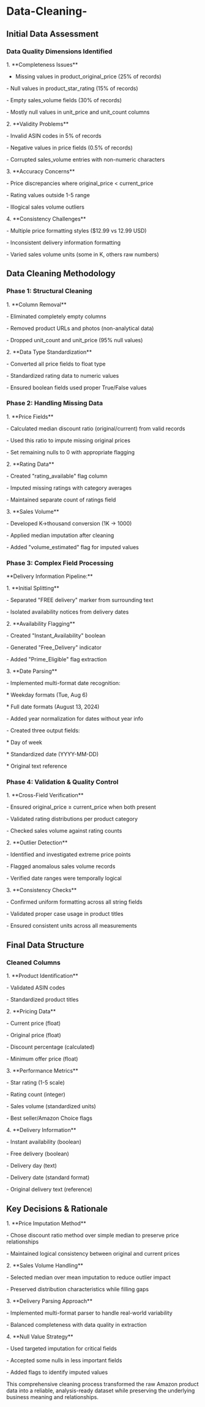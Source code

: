 # Data-Cleaning-

## Initial Data Assessment

### Data Quality Dimensions Identified

1\. \*\*Completeness Issues\*\*

- Missing values in product\_original\_price (25% of records)

\- Null values in product\_star\_rating (15% of records)

\- Empty sales\_volume fields (30% of records)

\- Mostly null values in unit\_price and unit\_count columns

2\. \*\*Validity Problems\*\*

\- Invalid ASIN codes in 5% of records

\- Negative values in price fields (0.5% of records)

\- Corrupted sales\_volume entries with non-numeric characters

3\. \*\*Accuracy Concerns\*\*

\- Price discrepancies where original\_price < current\_price

\- Rating values outside 1-5 range

\- Illogical sales volume outliers

4\. \*\*Consistency Challenges\*\*

\- Multiple price formatting styles ($12.99 vs 12.99 USD)

\- Inconsistent delivery information formatting

\- Varied sales volume units (some in K, others raw numbers)

## Data Cleaning Methodology

### Phase 1: Structural Cleaning

1\. \*\*Column Removal\*\*

\- Eliminated completely empty columns

\- Removed product URLs and photos (non-analytical data)

\- Dropped unit\_count and unit\_price (95% null values)

2\. \*\*Data Type Standardization\*\*

\- Converted all price fields to float type

\- Standardized rating data to numeric values

\- Ensured boolean fields used proper True/False values

### Phase 2: Handling Missing Data

1\. \*\*Price Fields\*\*

\- Calculated median discount ratio (original/current) from valid records

\- Used this ratio to impute missing original prices

\- Set remaining nulls to 0 with appropriate flagging

2\. \*\*Rating Data\*\*

\- Created "rating\_available" flag column

\- Imputed missing ratings with category averages

\- Maintained separate count of ratings field

3\. \*\*Sales Volume\*\*

\- Developed K→thousand conversion (1K → 1000)

\- Applied median imputation after cleaning

\- Added "volume\_estimated" flag for imputed values

### Phase 3: Complex Field Processing

\*\*Delivery Information Pipeline:\*\*

1\. \*\*Initial Splitting\*\*

\- Separated "FREE delivery" marker from surrounding text

\- Isolated availability notices from delivery dates

2\. \*\*Availability Flagging\*\*

\- Created "Instant\_Availability" boolean

\- Generated "Free\_Delivery" indicator

\- Added "Prime\_Eligible" flag extraction

3\. \*\*Date Parsing\*\*

\- Implemented multi-format date recognition:

\* Weekday formats (Tue, Aug 6)

\* Full date formats (August 13, 2024)

\- Added year normalization for dates without year info

\- Created three output fields:

\* Day of week

\* Standardized date (YYYY-MM-DD)

\* Original text reference

### Phase 4: Validation & Quality Control

1\. \*\*Cross-Field Verification\*\*

\- Ensured original\_price ≥ current\_price when both present

\- Validated rating distributions per product category

\- Checked sales volume against rating counts

2\. \*\*Outlier Detection\*\*

\- Identified and investigated extreme price points

\- Flagged anomalous sales volume records

\- Verified date ranges were temporally logical

3\. \*\*Consistency Checks\*\*

\- Confirmed uniform formatting across all string fields

\- Validated proper case usage in product titles

\- Ensured consistent units across all measurements

## Final Data Structure

### Cleaned Columns

1\. \*\*Product Identification\*\*

\- Validated ASIN codes

\- Standardized product titles

2\. \*\*Pricing Data\*\*

\- Current price (float)

\- Original price (float)

\- Discount percentage (calculated)

\- Minimum offer price (float)

3\. \*\*Performance Metrics\*\*

\- Star rating (1-5 scale)

\- Rating count (integer)

\- Sales volume (standardized units)

\- Best seller/Amazon Choice flags

4\. \*\*Delivery Information\*\*

\- Instant availability (boolean)

\- Free delivery (boolean)

\- Delivery day (text)

\- Delivery date (standard format)

\- Original delivery text (reference)

## Key Decisions & Rationale

1\. \*\*Price Imputation Method\*\*

\- Chose discount ratio method over simple median to preserve price relationships

\- Maintained logical consistency between original and current prices

2\. \*\*Sales Volume Handling\*\*

\- Selected median over mean imputation to reduce outlier impact

\- Preserved distribution characteristics while filling gaps

3\. \*\*Delivery Parsing Approach\*\*

\- Implemented multi-format parser to handle real-world variability

\- Balanced completeness with data quality in extraction

4\. \*\*Null Value Strategy\*\*

\- Used targeted imputation for critical fields

\- Accepted some nulls in less important fields

\- Added flags to identify imputed values

This comprehensive cleaning process transformed the raw Amazon product data into a reliable, analysis-ready dataset while preserving the underlying business meaning and relationships.
